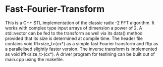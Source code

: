 # Fast-Fourier-Transform

This is a C++ STL implementation of the classic radix -2 FFT algorithm.
It works with complex type input arrays of dimension a power of 2. A std::vector<double> can be fed to the transform as well 
via its data() method provided that its size is determined at compile time. The header file contains void fft<size_t>(cx*) as a 
simple fast Fourier transform and fftp as a parallelised slightly faster version. The inverse transform is implemented as 
void ifft<size_t>(cx*). A driver program for testining can be built out of main.cpp using the makefile.  
